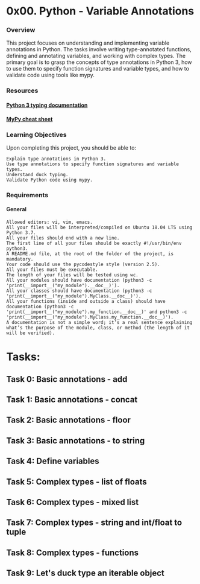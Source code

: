 # 0x00. Python - Variable Annotations
### Overview

This project focuses on understanding and implementing variable annotations in Python. The tasks involve writing type-annotated functions, defining and annotating variables, and working with complex types. The primary goal is to grasp the concepts of type annotations in Python 3, how to use them to specify function signatures and variable types, and how to validate code using tools like mypy.
### Resources
#### [Python 3 typing documentation](https://docs.python.org/3/library/typing.html)
#### [MyPy cheat sheet](https://mypy.readthedocs.io/en/latest/cheat_sheet_py3.html)
### Learning Objectives

Upon completing this project, you should be able to:

    Explain type annotations in Python 3.
    Use type annotations to specify function signatures and variable types.
    Understand duck typing.
    Validate Python code using mypy.

### Requirements
#### General

    Allowed editors: vi, vim, emacs.
    All your files will be interpreted/compiled on Ubuntu 18.04 LTS using Python 3.7.
    All your files should end with a new line.
    The first line of all your files should be exactly #!/usr/bin/env python3.
    A README.md file, at the root of the folder of the project, is mandatory.
    Your code should use the pycodestyle style (version 2.5).
    All your files must be executable.
    The length of your files will be tested using wc.
    All your modules should have documentation (python3 -c 'print(__import__("my_module").__doc__)').
    All your classes should have documentation (python3 -c 'print(__import__("my_module").MyClass.__doc__)').
    All your functions (inside and outside a class) should have documentation (python3 -c 'print(__import__("my_module").my_function.__doc__)' and python3 -c 'print(__import__("my_module").MyClass.my_function.__doc__)').
    A documentation is not a simple word; it’s a real sentence explaining what’s the purpose of the module, class, or method (the length of it will be verified).

# Tasks:
## Task 0: Basic annotations - add
## Task 1: Basic annotations - concat
## Task 2: Basic annotations - floor
## Task 3: Basic annotations - to string
## Task 4: Define variables
## Task 5: Complex types - list of floats
## Task 6: Complex types - mixed list
## Task 7: Complex types - string and int/float to tuple
## Task 8: Complex types - functions
## Task 9: Let's duck type an iterable object

